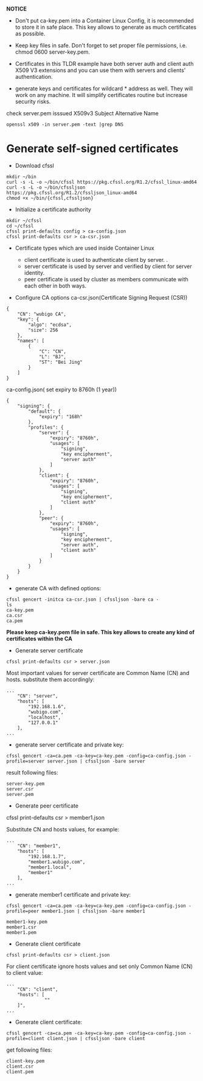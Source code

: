 
**NOTICE**

- Don't put ca-key.pem into a Container Linux Config, it is recommended to store it in safe place. This key allows to generate as much certificates as possible.
    
- Keep key files in safe. Don't forget to set proper file permissions, i.e. chmod 0600 server-key.pem.
    
- Certificates in this TLDR example have both server auth and client auth X509 V3 extensions and you can use them with servers and clients' authentication.
    
- generate keys and certificates for wildcard * address as well. They will work on any machine. It will simplify certificates routine but increase security risks.

check server.pem isssued X509v3 Subject Alternative Name
```
openssl x509 -in server.pem -text |grep DNS
```


# Generate self-signed certificates

* Download cfssl
```
mkdir ~/bin
curl -s -L -o ~/bin/cfssl https://pkg.cfssl.org/R1.2/cfssl_linux-amd64
curl -s -L -o ~/bin/cfssljson https://pkg.cfssl.org/R1.2/cfssljson_linux-amd64
chmod +x ~/bin/{cfssl,cfssljson}
```

* Initialize a certificate authority
```
mkdir ~/cfssl
cd ~/cfssl
cfssl print-defaults config > ca-config.json
cfssl print-defaults csr > ca-csr.json
```

* Certificate types which are used inside Container Linux

    - client certificate is used to authenticate client by server. .
    - server certificate is used by server and verified by client for server identity.
    - peer certificate is used by cluster as members communicate with each other in both ways.

* Configure CA options
ca-csr.json(Certificate Signing Request (CSR))
```
{
    "CN": "wubigo CA",
    "key": {
        "algo": "ecdsa",
        "size": 256
    },
    "names": [
        {
            "C": "CN",
            "L": "BJ",
            "ST": "Bei Jing"
        }
    ]
}
```

ca-config.json( set expiry to 8760h (1 year))
```
{
    "signing": {
        "default": {
            "expiry": "168h"
        },
        "profiles": {
            "server": {
                "expiry": "8760h",
                "usages": [
                    "signing",
                    "key encipherment",
                    "server auth"
                ]
            },
            "client": {
                "expiry": "8760h",
                "usages": [
                    "signing",
                    "key encipherment",
                    "client auth"
                ]
            },
            "peer": {
                "expiry": "8760h",
                "usages": [
                    "signing",
                    "key encipherment",
                    "server auth",
                    "client auth"
                ]
            }
        }
    }
}
```

* generate CA with defined options:
```
cfssl gencert -initca ca-csr.json | cfssljson -bare ca -
ls 
ca-key.pem
ca.csr
ca.pem
```
**Please keep ca-key.pem file in safe. This key allows to create any kind of certificates within the CA**

* Generate server certificate
```
cfssl print-defaults csr > server.json
```
Most important values for server certificate are Common Name (CN) and hosts. substitute them accordingly:

```
...
    "CN": "server",
    "hosts": [
        "192.168.1.6",
        "wubigo.com",
        "localhost",
        "127.0.0.1"
    ],
...
```
 - generate server certificate and private key:
```
cfssl gencert -ca=ca.pem -ca-key=ca-key.pem -config=ca-config.json -profile=server server.json | cfssljson -bare server
```
result following files:
```
server-key.pem
server.csr
server.pem
```

* Generate peer certificate

cfssl print-defaults csr > member1.json

Substitute CN and hosts values, for example:
```
...
    "CN": "member1",
    "hosts": [
        "192.168.1.7",
        "member1.wubigo.com",
        "member1.local",
        "member1"
    ],
...
```

  - generate member1 certificate and private key:
```
cfssl gencert -ca=ca.pem -ca-key=ca-key.pem -config=ca-config.json -profile=peer member1.json | cfssljson -bare member1
```
```
member1-key.pem
member1.csr
member1.pem
```

* Generate client certificate
```
cfssl print-defaults csr > client.json
```
For client certificate ignore hosts values and set only Common Name (CN) to client value:
```
...
    "CN": "client",
    "hosts": [
              ""
    ]",
...
```
- Generate client certificate:
```
cfssl gencert -ca=ca.pem -ca-key=ca-key.pem -config=ca-config.json -profile=client client.json | cfssljson -bare client
```

get following files:
```
client-key.pem
client.csr
client.pem
```
